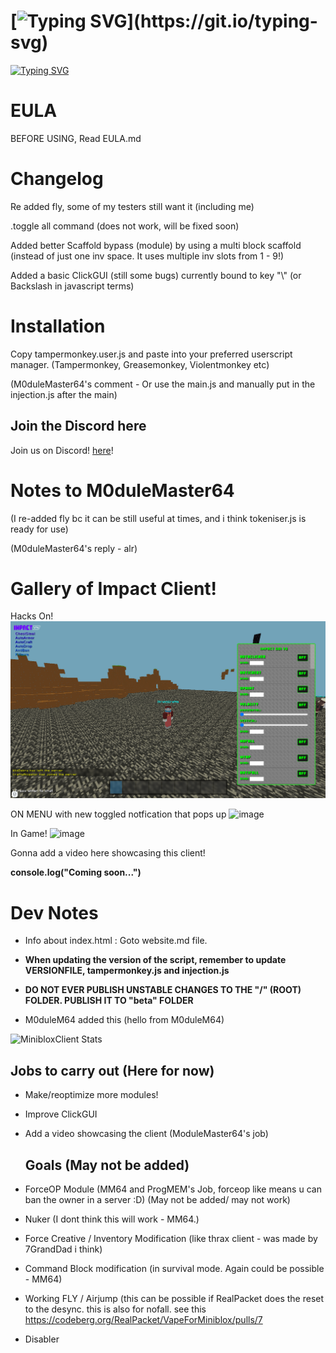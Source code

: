 # [![Typing SVG](https://readme-typing-svg.demolab.com?font=Fira+Code&duration=2500&pause=1000&color=FF0000&width=435&lines=Impact+Client+v4+for+MiniBlox!)](https://git.io/typing-svg)

[![Typing SVG](https://readme-typing-svg.demolab.com?font=Fira+Code&size=15&duration=2500&pause=1000&color=7179F7&width=435&lines=The+ultimate+MiniBlox+hacked+client!+;Built+for+stealth%2C+speed%2C+and+total+domination.;Fully+dark-mode+optimized+with+a+modern+UI)](https://git.io/typing-svg)

# EULA

BEFORE USING, Read EULA.md

# Changelog

Re added fly, some of my testers still want it (including me)

.toggle all command (does not work, will be fixed soon)

Added better Scaffold bypass (module) by using a multi block scaffold (instead of just one inv space. It uses multiple inv slots from 1 - 9!)

Added a basic ClickGUI (still some bugs) currently bound to key "\\" (or Backslash in javascript terms)

# Installation

Copy tampermonkey.user.js and paste into your preferred userscript manager. (Tampermonkey, Greasemonkey, Violentmonkey etc)

(M0duleMaster64's comment - Or use the main.js and manually put in the injection.js after the main)

## Join the Discord here

Join us on Discord! [here](https://discord.gg/PwpGemYhJx)!

# Notes to M0duleMaster64

(I re-added fly bc it can be still useful at times, and i think tokeniser.js is ready for use)

(M0duleMaster64's reply - alr)

# Gallery of Impact Client!

Hacks On!
![Hacks On! (old photo)](./.github/images/client.png)

ON MENU with new toggled notfication that pops up
![image](https://github.com/user-attachments/assets/5580f818-10a4-488d-959e-6d2a3410f8a5)

In Game!
![image](https://github.com/user-attachments/assets/02dbf119-4c99-47f2-af53-6348e50e48be)

Gonna add a video here showcasing this client!

**console.log("Coming soon...")**

# Dev Notes

- Info about index.html : Goto website.md file.

- **When updating the version of the script, remember to update VERSIONFILE, tampermonkey.js and injection.js**

- **DO NOT EVER PUBLISH UNSTABLE CHANGES TO THE "/" (ROOT) FOLDER. PUBLISH IT TO "beta" FOLDER**

- M0duleM64 added this (hello from M0duleM64)

![MinibloxClient Stats](https://gitmystat.vercel.app/repo?theme=dino&username=progmem-cc&repo=miniblox.impact.client.updatedv2)



## Jobs to carry out (Here for now)

- Make/reoptimize more modules!

- Improve ClickGUI

- Add a video showcasing the client (ModuleMaster64's job)
  
  ## Goals (May not be added)
  
- ForceOP Module (MM64 and ProgMEM's Job, forceop like means u can ban the owner in a server :D) (May not be added/ may not work)

- Nuker (I dont think this will work - MM64.)

- Force Creative / Inventory Modification (like thrax client - was made by 7GrandDad i think)

- Command Block modification (in survival mode. Again could be possible - MM64)

- Working FLY / Airjump (this can be possible if RealPacket does the reset to the desync. this is also for nofall. see this https://codeberg.org/RealPacket/VapeForMiniblox/pulls/7

- Disabler
